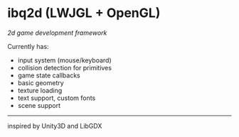 # ibq2d (LWJGL + OpenGL)<br>

<i>2d game development framework</i> <p>Currently has: </p> 
- input system (mouse/keyboard)
- collision detection for primitives
- game state callbacks
- basic geometry
- texture loading
- text support, custom fonts
- scene support
<hr>
inspired by Unity3D and LibGDX
